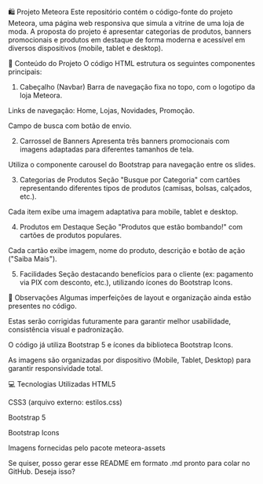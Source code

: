 🛍️ Projeto Meteora
Este repositório contém o código-fonte do projeto Meteora, uma página web responsiva que simula a vitrine de uma loja de moda. A proposta do projeto é apresentar categorias de produtos, banners promocionais e produtos em destaque de forma moderna e acessível em diversos dispositivos (mobile, tablet e desktop).

🧾 Conteúdo do Projeto
O código HTML estrutura os seguintes componentes principais:

1. Cabeçalho (Navbar)
Barra de navegação fixa no topo, com o logotipo da loja Meteora.

Links de navegação: Home, Lojas, Novidades, Promoção.

Campo de busca com botão de envio.

2. Carrossel de Banners
Apresenta três banners promocionais com imagens adaptadas para diferentes tamanhos de tela.

Utiliza o componente carousel do Bootstrap para navegação entre os slides.

3. Categorias de Produtos
Seção "Busque por Categoria" com cartões representando diferentes tipos de produtos (camisas, bolsas, calçados, etc.).

Cada item exibe uma imagem adaptativa para mobile, tablet e desktop.

4. Produtos em Destaque
Seção "Produtos que estão bombando!" com cartões de produtos populares.

Cada cartão exibe imagem, nome do produto, descrição e botão de ação ("Saiba Mais").

5. Facilidades
Seção destacando benefícios para o cliente (ex: pagamento via PIX com desconto, etc.), utilizando ícones do Bootstrap Icons.

📌 Observações
Algumas imperfeições de layout e organização ainda estão presentes no código.

Estas serão corrigidas futuramente para garantir melhor usabilidade, consistência visual e padronização.

O código já utiliza Bootstrap 5 e ícones da biblioteca Bootstrap Icons.

As imagens são organizadas por dispositivo (Mobile, Tablet, Desktop) para garantir responsividade total.

💻 Tecnologias Utilizadas
HTML5

CSS3 (arquivo externo: estilos.css)

Bootstrap 5

Bootstrap Icons

Imagens fornecidas pelo pacote meteora-assets

Se quiser, posso gerar esse README em formato .md pronto para colar no GitHub. Deseja isso?
